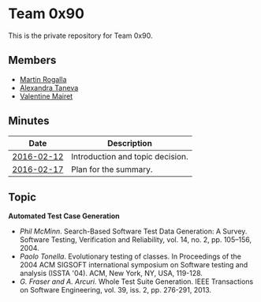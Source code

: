 # Team 0x90

This is the private repository for Team 0x90.

## Members
* [Martin Rogalla](https://github.com/MartinRogalla)
* [Alexandra Taneva](https://github.com/ataneva)
* [Valentine Mairet](https://github.com/ValMai)

## Minutes
|  **Date**                             |  **Description**                                                                   |
|---------------------------------------|------------------------------------------------------------------------------------|
|  [2016-02-12](minutes/2016-02-12.md)  |  Introduction and topic decision.                                                  |
|  [2016-02-17](minutes/2016-02-17.md)  |  Plan for the summary.                                                             | 
	
## Topic
**Automated Test Case Generation**
* *Phil McMinn*. Search-Based Software Test Data Generation: A Survey. Software Testing, Verification and Reliability, vol. 14, no. 2, pp. 105–156, 2004.
* *Paolo Tonella*. Evolutionary testing of classes. In Proceedings of the 2004 ACM SIGSOFT international symposium on Software testing and analysis (ISSTA '04). ACM, New York, NY, USA, 119-128.
* *G. Fraser and A. Arcuri.* Whole Test Suite Generation. IEEE Transactions on Software Engineering, vol. 39, iss. 2, pp. 276-291, 2013.
